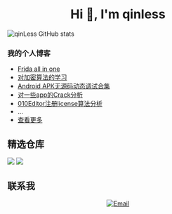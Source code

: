 <h1 align="center">Hi 👋, I'm qinless</h1>

![qinLess GitHub stats](https://github-readme-stats.vercel.app/api?username=qinLess&show_icons=true&theme=aura)



### 我的个人博客
- [Frida all in one](https://forgo7ten.github.io/AndroidReverse/2022/Frida_all_in_one/)
- [对加密算法的学习](https://forgo7ten.github.io/AndroidReverse/2022/Learning_about_cryptographic_algorithms/)
- [Android APK无源码动态调试合集](https://forgo7ten.github.io/AndroidReverse/2022/Android_dynamic_debugging_collection/)
- [对一些app的Crack分析](https://forgo7ten.github.io/Crack/Some_crack_apps/)
- [010Editor注册license算法分析](https://forgo7ten.github.io/Reverse/2021/010Editor_registration_process_analysis/)
- ...
- [查看更多](https://www.qinless.com/)


## 精选仓库

<a href="https://github.com/qinLess/frida_api"><img src="https://github-readme-stats.vercel.app/api/pin/?username=qinLess&repo=frida_api&show_owner=true&&theme=aura" /></a>
<a href="https://github.com/qinLess/magical"><img src="https://github-readme-stats.vercel.app/api/pin/?username=qinLess&repo=magical&show_owner=true&&theme=aura" /></a>

## 联系我

<p align="center">

<a href="mailto:qinless@qinless.com">
  <img alt="Email" src="https://img.shields.io/badge/Email-qinless@qinless.com-blue?style=flat-square&logo=gmail">
</a>

</p>


